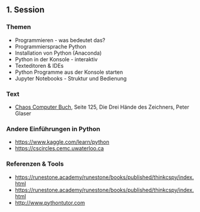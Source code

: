 ## 1. Session

### Themen

* Programmieren - was bedeutet das?
* Programmiersprache Python
* Installation von Python (Anaconda)
* Python in der Konsole - interaktiv
* Texteditoren & IDEs
* Python Programme aus der Konsole starten
* Jupyter Notebooks - Struktur und Bedienung

### Text

* [Chaos Computer Buch](https://monoskop.org/images/b/ba/Wieckmann,_Jürgen_%28ed.%29_-_Das_Chaos_Computer_Buch._Hacking_made_in_Germany_%28German%29.pdf), Seite 125, Die Drei Hände des Zeichners, Peter Glaser


### Andere Einführungen in Python

* https://www.kaggle.com/learn/python
* https://cscircles.cemc.uwaterloo.ca

### Referenzen & Tools

* https://runestone.academy/runestone/books/published/thinkcspy/index.html
* https://runestone.academy/runestone/books/published/thinkcspy/index.html
* http://www.pythontutor.com
